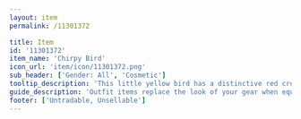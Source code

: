 ```yaml
---
layout: item
permalink: /11301372

title: Item
id: '11301372'
item_name: 'Chirpy Bird'
icon_url: 'item/icon/11301372.png'
sub_header: ['Gender: All', 'Cosmetic']
tooltip_description: 'This little yellow bird has a distinctive red crest. Look at it flap its tiny wings!'
guide_description: 'Outfit items replace the look of your gear when equipped.'
footer: ['Untradable, Unsellable']
---
```

